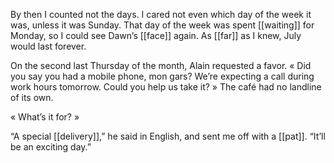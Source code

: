 By then I counted not the days. I cared not even which day of the week it was, unless it was Sunday. That day of the week was spent [[waiting]] for Monday, so I could see Dawn’s [[face]] again. As [[far]] as I knew, July would last forever.

On the second last Thursday of the month, Alain requested a favor. « Did you say you had a mobile phone, mon gars? We’re expecting a call during work hours tomorrow. Could you help us take it? » The café had no landline of its own.

« What’s it for? »

“A special [[delivery]],” he said in English, and sent me off with a [[pat]]. “It’ll be an exciting day.”
